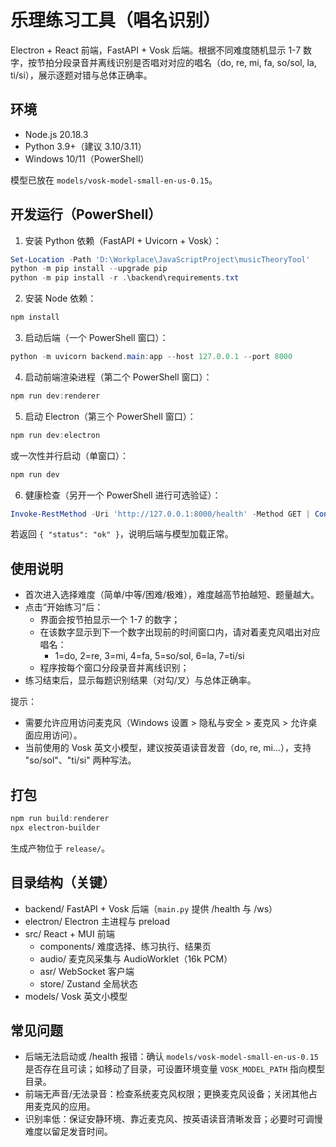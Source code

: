 # 乐理练习工具（唱名识别）

Electron + React 前端，FastAPI + Vosk 后端。根据不同难度随机显示 1-7 数字，按节拍分段录音并离线识别是否唱对对应的唱名（do, re, mi, fa, so/sol, la, ti/si），展示逐题对错与总体正确率。

## 环境
- Node.js 20.18.3
- Python 3.9+（建议 3.10/3.11）
- Windows 10/11（PowerShell）

模型已放在 `models/vosk-model-small-en-us-0.15`。

## 开发运行（PowerShell）

1) 安装 Python 依赖（FastAPI + Uvicorn + Vosk）：

```powershell
Set-Location -Path 'D:\Workplace\JavaScriptProject\musicTheoryTool'
python -m pip install --upgrade pip
python -m pip install -r .\backend\requirements.txt
```

2) 安装 Node 依赖：

```powershell
npm install
```

3) 启动后端（一个 PowerShell 窗口）：

```powershell
python -m uvicorn backend.main:app --host 127.0.0.1 --port 8000
```

4) 启动前端渲染进程（第二个 PowerShell 窗口）：

```powershell
npm run dev:renderer
```

5) 启动 Electron（第三个 PowerShell 窗口）：

```powershell
npm run dev:electron
```

或一次性并行启动（单窗口）：

```powershell
npm run dev
```

6) 健康检查（另开一个 PowerShell 进行可选验证）：

```powershell
Invoke-RestMethod -Uri 'http://127.0.0.1:8000/health' -Method GET | ConvertTo-Json
```

若返回 `{ "status": "ok" }`，说明后端与模型加载正常。

## 使用说明
- 首次进入选择难度（简单/中等/困难/极难），难度越高节拍越短、题量越大。
- 点击“开始练习”后：
  - 界面会按节拍显示一个 1-7 的数字；
  - 在该数字显示到下一个数字出现前的时间窗口内，请对着麦克风唱出对应唱名：
    - 1=do, 2=re, 3=mi, 4=fa, 5=so/sol, 6=la, 7=ti/si
  - 程序按每个窗口分段录音并离线识别；
- 练习结束后，显示每题识别结果（对勾/叉）与总体正确率。

提示：
- 需要允许应用访问麦克风（Windows 设置 > 隐私与安全 > 麦克风 > 允许桌面应用访问）。
- 当前使用的 Vosk 英文小模型，建议按英语读音发音（do, re, mi…），支持 "so/sol"、"ti/si" 两种写法。

## 打包

```powershell
npm run build:renderer
npx electron-builder
```
生成产物位于 `release/`。

## 目录结构（关键）
- backend/ FastAPI + Vosk 后端（`main.py` 提供 /health 与 /ws）
- electron/ Electron 主进程与 preload
- src/ React + MUI 前端
  - components/ 难度选择、练习执行、结果页
  - audio/ 麦克风采集与 AudioWorklet（16k PCM）
  - asr/ WebSocket 客户端
  - store/ Zustand 全局状态
- models/ Vosk 英文小模型

## 常见问题
- 后端无法启动或 /health 报错：确认 `models/vosk-model-small-en-us-0.15` 是否存在且可读；如移动了目录，可设置环境变量 `VOSK_MODEL_PATH` 指向模型目录。
- 前端无声音/无法录音：检查系统麦克风权限；更换麦克风设备；关闭其他占用麦克风的应用。
- 识别率低：保证安静环境、靠近麦克风、按英语读音清晰发音；必要时可调慢难度以留足发音时间。

